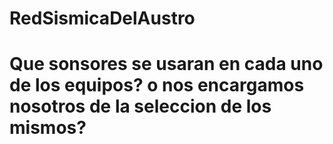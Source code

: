 # RedSismicaDelAustro


# Que sonsores se usaran en cada uno de los equipos? o nos encargamos nosotros de la seleccion de los mismos?
